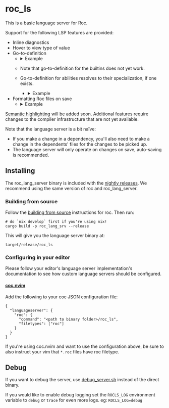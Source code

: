 # roc_ls

This is a basic language server for Roc.

Support for the following LSP features are provided:

- Inline diagnostics
- Hover to view type of value
- Go-to-definition
  - <details><summary>Example</summary>

    https://github.com/ayazhafiz/roc/assets/20735482/23a57d06-5b70-46f2-b0c4-5836eaec669b

    </details>
  - Note that go-to-definition for the builtins does not yet work.
  - Go-to-definition for abilities resolves to their specialization, if one exists.
    - <details><summary>Example</summary>

      https://github.com/ayazhafiz/roc/assets/20735482/1ba98bf9-518b-4c47-b606-a6ce6767566f

      </details>
- Formatting Roc files on save
  - <details><summary>Example</summary>

    https://github.com/ayazhafiz/roc/assets/20735482/fbbe4bc1-64af-4c7d-b633-d7761906df11

    </details>

[Semantic highlighting](https://github.com/microsoft/vscode/wiki/Semantic-Highlighting-Overview#what-is-the-difference-between-syntax-and-semantic-highlighting) will be added soon. Additional features require
changes to the compiler infrastructure that are not yet available.

Note that the language server is a bit naïve:
- If you make a change in a dependency, you'll also need to make a change in
    the dependents' files for the changes to be picked up.
- The language server will only operate on changes on save, auto-saving is recommended.

## Installing

The roc_lang_server binary is included with the [nightly releases](https://github.com/roc-lang/roc/releases). We recommend using the same version of roc and roc_lang_server.

### Building from source

Follow the [building from source](https://github.com/roc-lang/roc/blob/main/BUILDING_FROM_SOURCE.md) instructions for roc. Then run:

```
# do `nix develop` first if you're using nix!
cargo build -p roc_lang_srv --release
```

This will give you the language server binary at:

```
target/release/roc_ls
```

### Configuring in your editor

Please follow your editor's language server implementation's documentation to see how custom language servers should be configured.

#### [coc.nvim](https://github.com/neoclide/coc.nvim)

Add the following to your coc JSON configuration file:

```
{
  "languageserver": {
    "roc": {
      "command": "<path to binary folder>/roc_ls",
      "filetypes": ["roc"]
    }
  }
}
```

If you're using coc.nvim and want to use the configuration above, be sure to also instruct your vim that `*.roc` files have roc filetype.

## Debug

If you want to debug the server, use [debug_server.sh](./debug_server.sh)
instead of the direct binary.

If you would like to enable debug logging set the `ROCLS_LOG` environment variable to `debug` or `trace` for even more logs. 
eg: `ROCLS_LOG=debug`  

